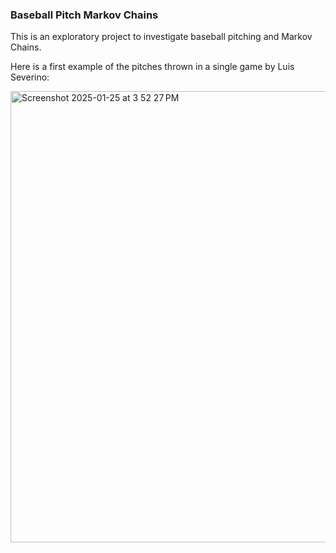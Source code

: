 ### Baseball Pitch Markov Chains
This is an exploratory project to investigate baseball pitching and Markov Chains.

Here is a first example of the pitches thrown in a single game by Luis Severino:


<img width="722" alt="Screenshot 2025-01-25 at 3 52 27 PM" src="https://github.com/user-attachments/assets/0844d984-85b2-4472-80a9-1ffcf45334b2" />
